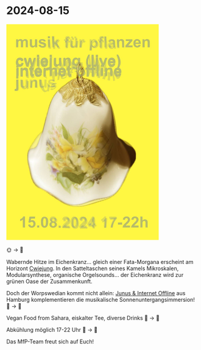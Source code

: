 # 2024-08-15


<img src="./240815.jpg" width="400">


🌞 → 🌛

Wabernde Hitze im Eichenkranz… gleich einer Fata-Morgana erscheint am Horizont [Cwiejung](https://soundcloud.com/cwiejung). 
In den Satteltaschen seines Kamels Mikroskalen, Modularsynthese, organische Orgelsounds… der Eichenkranz wird zur grünen Oase der Zusammenkunft. 

Doch der Worpswedian kommt nicht allein: [Junus & Internet Offline](https://soundcloud.com/diemetamorphosen/metamorphosen-38-internet-offline-junus) aus Hamburg komplementieren die musikalische Sonnenuntergangsimmersion!
🐪 → 🎼


Vegan Food from Sahara, eiskalter Tee, diverse Drinks
🥙 → 🍻

Abkühlung möglich 
17-22 Uhr
󰖃 → 🌴

Das MfP-Team freut sich auf Euch!
